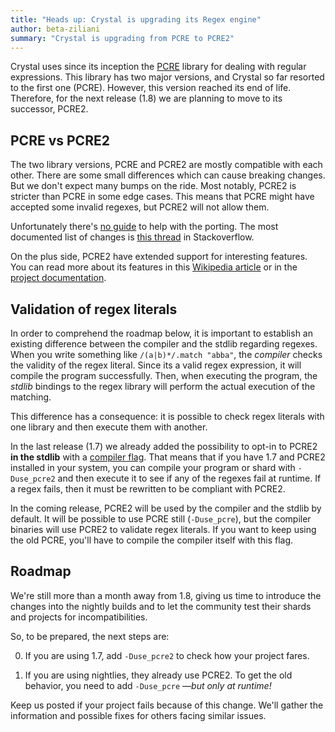 ```yaml
---
title: "Heads up: Crystal is upgrading its Regex engine"
author: beta-ziliani
summary: "Crystal is upgrading from PCRE to PCRE2"
---
```


Crystal uses since its inception the [PCRE](https://www.pcre.org/) library for dealing with regular expressions. This library has two major versions, and Crystal so far resorted to the first one (PCRE). However, this version reached its end of life. Therefore, for the next release (1.8) we are planning to move to its successor, PCRE2.

## PCRE vs PCRE2

The two library versions, PCRE and PCRE2 are mostly compatible with each other. There are some small differences which can cause breaking changes. But we don't expect many bumps on the ride. Most notably, PCRE2 is stricter than PCRE in some edge cases. This means that PCRE might have accepted some invalid regexes, but PCRE2 will not allow them.

Unfortunately there's [no guide](https://github.com/PCRE2Project/pcre2/issues/51) to help with the porting. The most documented list of changes is [this thread](https://stackoverflow.com/questions/70273084/regex-differences-between-pcre-and-pcre2) in Stackoverflow.

On the plus side, PCRE2 have extended support for interesting features. You can read more about its features in this [Wikipedia article](https://en.wikipedia.org/wiki/Perl_Compatible_Regular_Expressions) or in the [project documentation](https://www.pcre.org/).

## Validation of regex literals

In order to comprehend the roadmap below, it is important to establish an existing difference between the compiler and the stdlib regarding regexes. When you write something like `/(a|b)*/.match "abba"`, the _compiler_ checks the validity of the regex literal. Since its a valid regex expression, it will compile the program successfully. Then, when executing the program, the _stdlib_ bindings to the regex library will perform the actual execution of the matching.

This difference has a consequence: it is possible to check regex literals with one library and then execute them with another.

In the last release (1.7) we already added the possibility to opt-in to PCRE2 **in the stdlib** with a [compiler flag](https://crystal-lang.org/reference/1.7/syntax_and_semantics/literals/regex.html). That means that if you have 1.7 and PCRE2 installed in your system, you can compile your program or shard with `-Duse_pcre2` and then execute it to see if any of the regexes fail at runtime.  If a regex fails, then it must be rewritten to be compliant with PCRE2.

In the coming release, PCRE2 will be used by the compiler and the stdlib by default. It will be possible to use PCRE still (`-Duse_pcre`), but the compiler binaries will use PCRE2 to validate regex literals. If you want to keep using the old PCRE, you'll have to compile the compiler itself with this flag.

## Roadmap

We're still more than a month away from 1.8, giving us time to introduce the changes into the nightly builds and to let the community test their shards and projects for incompatibilities.

So, to be prepared, the next steps are:

 0. If you are using 1.7, add `-Duse_pcre2` to check how your project fares.

 1. If you are using nightlies, they already use PCRE2. To get the old behavior, you need to add `-Duse_pcre` —_but only at runtime!_

Keep us posted if your project fails because of this change.  We'll gather the information and possible fixes for others facing similar issues.
